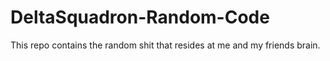 # DeltaSquadron-Random-Code
This repo contains the random shit that resides at me and my friends brain.
